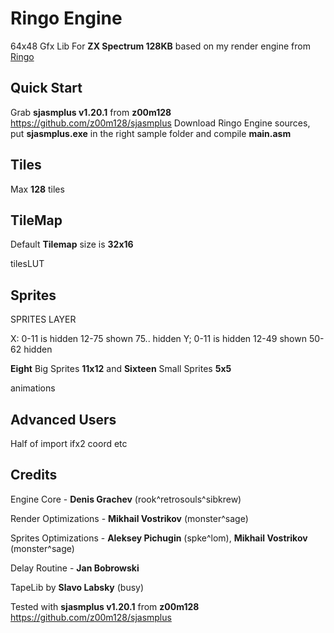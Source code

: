 # Ringo Engine
64x48 Gfx Lib For **ZX Spectrum 128KB** based on my render engine from [Ringo](https://zxonline.net/game/ringo)

## Quick Start

Grab **sjasmplus v1.20.1** from **z00m128** https://github.com/z00m128/sjasmplus
Download Ringo Engine sources, put **sjasmplus.exe** in the right sample folder and compile **main.asm**

## Tiles

Max **128** tiles

## TileMap

Default **Tilemap** size is **32x16**

tilesLUT

## Sprites

SPRITES LAYER

X: 0-11 is hidden 12-75 shown 75.. hidden
Y; 0-11 is hidden 12-49 shown 50-62 hidden


**Eight** Big Sprites **11x12** and **Sixteen** Small Sprites **5x5**

animations

## Advanced Users

Half of import ifx2 coord etc

## Credits

Engine Core - **Denis Grachev** (rook^retrosouls^sibkrew)

Render Optimizations - **Mikhail Vostrikov** (monster^sage)

Sprites Optimizations - **Aleksey Pichugin** (spke^lom), **Mikhail Vostrikov** (monster^sage)

Delay Routine - **Jan Bobrowski**

TapeLib by **Slavo Labsky** (busy)

Tested with **sjasmplus v1.20.1** from **z00m128** https://github.com/z00m128/sjasmplus



